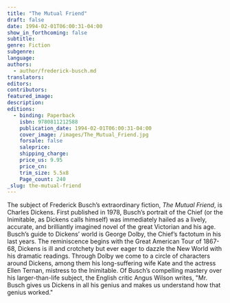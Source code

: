```yaml
---
title: "The Mutual Friend"
draft: false
date: 1994-02-01T06:00:31-04:00
show_in_forthcoming: false
subtitle:
genre: Fiction
subgenre:
language:
authors:
  - author/frederick-busch.md
translators:
editors:
contributors:
featured_image:
description:
editions:
  - binding: Paperback
    isbn: 9780811212588
    publication_date: 1994-02-01T06:00:31-04:00
    cover_image: /images/The_Mutual_Friend.jpg
    forsale: false
    saleprice:
    shipping_charge:
    price_us: 9.95
    price_cn:
    trim_size: 5.5x8
    Page_count: 240
_slug: the-mutual-friend
---
```


The subject of Frederick Busch’s extraordinary fiction, _The Mutual Friend_, is Charles Dickens. First published in 1978, Busch’s portrait of the Chief (or the Inimitable, as Dickens calls himself) was immediately hailed as a lively, accurate, and brilliantly imagined novel of the great Victorian and his age. Busch’s guide to Dickens’ world is George Dolby, the Chief’s factotum in his last years. The reminiscence begins with the Great American Tour of 1867-68, Dickens is ill and crotchety but ever eager to dazzle the New World with his dramatic readings. Through Dolby we come to a circle of characters around Dickens, among them his long-suffering wife Kate and the actress Ellen Ternan, mistress to the Inimitable. Of Busch’s compelling mastery over his larger-than-life subject, the English critic Angus Wilson writes, "Mr. Busch gives us Dickens in all his genius and makes us understand how that genius worked."

